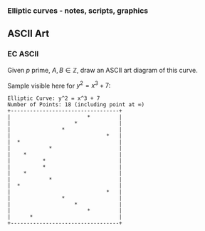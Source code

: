 ### Elliptic curves - notes, scripts, graphics

## ASCII Art

### EC ASCII

Given $p$ prime, $A, B \in \mathbb{Z}$, draw an ASCII art diagram of this curve.

Sample visible here for $y^2 = x^3 + 7$:

```
Elliptic Curve: y^2 = x^3 + 7
Number of Points: 18 (including point at ∞)
+----------------------------------+
|                        *         |
|                    *             |
|                *                 |
|                              *   |
|  *                               |
|            *                     |
|    *                             |
|          *                       |
|          *                       |
|    *                             |
|            *                     |
|  *                               |
|                              *   |
|                *                 |
|                    *             |
|                        *         |
|      *                           |
+----------------------------------+
```

